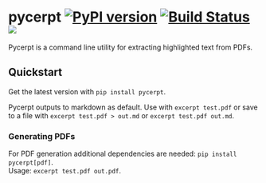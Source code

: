 # pycerpt [![PyPI version](https://badge.fury.io/py/pycerpt.svg)](https://badge.fury.io/py/pycerpt) [![Build Status](https://travis-ci.org/MerlinB/pycerpt.svg?branch=master)](https://travis-ci.org/MerlinB/pycerpt) ![](https://img.shields.io/pypi/pyversions/pycerpt.svg)


Pycerpt is a  command line utility for extracting highlighted text from PDFs.


## Quickstart
Get the latest version with `pip install pycerpt`.

Pycerpt outputs to markdown as default. Use with `excerpt test.pdf` or save to a file with `excerpt test.pdf > out.md` or `excerpt test.pdf out.md`.

### Generating PDFs
For PDF generation additional dependencies are needed: `pip install pycerpt[pdf]`.  
Usage: `excerpt test.pdf out.pdf`.
